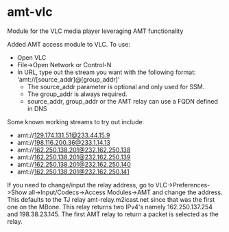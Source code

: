 # amt-vlc
Module for the VLC media player leveraging AMT functionality

Added AMT access module to VLC. To use:  
- Open VLC  
- File->Open Network or Control-N
- In URL, type out the stream you want with the following format: 'amt://[source_addr]@[group_addr]'  
  * The source_addr parameter is optional and only used for SSM.  
  * The group_addr is always required.  
  * source_addr, group_addr or the AMT relay can use a FQDN defined in DNS
  
Some known working streams to try out include:  
- amt://129.174.131.51@233.44.15.9
- amt://198.116.200.36@233.1.14.13
- amt://162.250.138.201@232.162.250.138
- amt://162.250.138.201@232.162.250.139
- amt://162.250.138.201@232.162.250.140
- amt://162.250.138.201@232.162.250.141

If you need to change/input the relay address, go to VLC->Preferences->Show all->Input/Codecs->Access Modules->AMT and change the address. This defaults to the TJ relay amt-relay.m2icast.net since that was the first one on the MBone.  This relay returns two IPv4's namely 162.250.137.254 and 198.38.23.145.  The first AMT relay to return a packet is selected as the relay.
